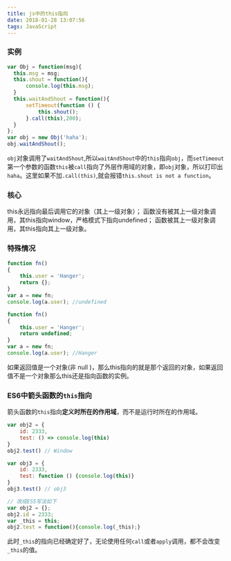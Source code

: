 ```yaml
---
title: js中的this指向
date: 2018-01-28 13:07:56
tags: JavaScript
---
```

### 实例
```js
var Obj = function(msg){
  this.msg = msg;
  this.shout = function(){
      console.log(this.msg);
  }  
  this.waitAndShout = function(){
      setTimeout(function () {
          this.shout();
      }.call(this),200);
  }
};
var obj = new Obj('haha');
obj.waitAndShout();
```
`obj`对象调用了`waitAndShout`,所以`waitAndShout`中的`this`指向`obj`，而`setTimeout`第一个参数的函数`this`被`call`指向了外层作用域的对象，即`obj`对象，所以打印出`haha`。这里如果不加`.call(this)`,就会报错`this.shout is not a function`。

### 核心
this永远指向最后调用它的对象（其上一级对象）；
函数没有被其上一级对象调用，其this指向window，严格模式下指向undefined；
函数被其上一级对象调用，其this指向其上一级对象。
<!-- more -->

### 特殊情况
```js
function fn()  
{  
    this.user = 'Hanger';  
    return {};  
}
var a = new fn;  
console.log(a.user); //undefined

function fn()  
{  
    this.user = 'Hanger';  
    return undefined;
}
var a = new fn;  
console.log(a.user); //Hanger
```
如果返回值是一个对象(非 null )，那么this指向的就是那个返回的对象，如果返回值不是一个对象那么this还是指向函数的实例。

### ES6中箭头函数的`this`指向
箭头函数的`this`指向**定义时所在的作用域**，而不是运行时所在的作用域。
```js
var obj2 = {
    id: 2333,
    test: () => console.log(this)
}
obj2.test() // Window

var obj3 = {
    id: 2333,
    test: function () {console.log(this)}
}
obj3.test() // obj3

// 改成ES5写法如下
var obj2 = {};
obj2.id = 2333;
var _this = this;
obj2.test = function(){console.log(_this);}
```
此时`_this`的指向已经确定好了，无论使用任何`call`或者`apply`调用，都不会改变`_this`的值。

